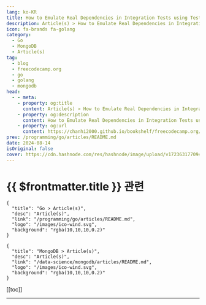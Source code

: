 ```yaml
---
lang: ko-KR
title: How to Emulate Real Dependencies in Integration Tests using Testcontainers
description: Article(s) > How to Emulate Real Dependencies in Integration Tests using Testcontainers
icon: fa-brands fa-golang
category: 
  - Go
  - MongoDB
  - Article(s)
tag: 
  - blog
  - freecodecamp.org
  - go
  - golang
  - mongodb
head:
  - - meta:
    - property: og:title
      content: Article(s) > How to Emulate Real Dependencies in Integration Tests using Testcontainers
    - property: og:description
      content: How to Emulate Real Dependencies in Integration Tests using Testcontainers
    - property: og:url
      content: https://chanhi2000.github.io/bookshelf/freecodecamp.org/integration-tests-using-testcontainers.html
prev: /programming/go/articles/README.md
date: 2024-08-14
isOriginal: false
cover: https://cdn.hashnode.com/res/hashnode/image/upload/v1723631770942/c82aabb6-a9b4-4085-8b06-b4ba1b1cdbd3.png
---
```


# {{ $frontmatter.title }} 관련

```component VPCard
{
  "title": "Go > Article(s)",
  "desc": "Article(s)",
  "link": "/programming/go/articles/README.md",
  "logo": "/images/ico-wind.svg",
  "background": "rgba(10,10,10,0.2)"
}
```

```component VPCard
{
  "title": "MongoDB > Article(s)",
  "desc": "Article(s)",
  "link": "/data-science/mongodb/articles/README.md",
  "logo": "/images/ico-wind.svg",
  "background": "rgba(10,10,10,0.2)"
}
```

[[toc]]

---

<SiteInfo
  name="How to Emulate Real Dependencies in Integration Tests using Testcontainers"
  desc="What is Integration Testing? The purpose of integration tests is to validate that different software components, subsystems, or applications work well together combined as a group. It’s an important step in the testing pyramid that can help you ident..."
  url="https://freecodecamp.org/news/integration-tests-using-testcontainers/"
  logo="https://cdn.freecodecamp.org/universal/favicons/favicon.ico"
  preview="https://cdn.hashnode.com/res/hashnode/image/upload/v1723631770942/c82aabb6-a9b4-4085-8b06-b4ba1b1cdbd3.png"/>

<!-- TODO: 작성 -->

